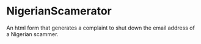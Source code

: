 # NigerianScamerator
An html form that generates a complaint to shut down the email address of a Nigerian scammer.
